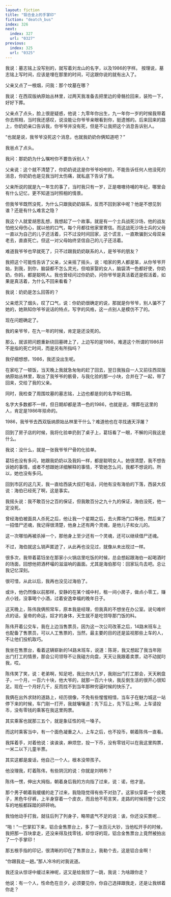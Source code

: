 ```yaml
---
layout: fiction
title: "铝合金上的手掌印"
fiction: "deatch_bus"
index: 326
next:
  index: 327
  url: "0327"
previous:
  index: 325
  url: "0325"
---
```

我说：墓志铭上没写别的，就写着刘龙山的名字，以及1986的字样。  按理说，墓志铭上写时间，应该是埋在那里的时间，可这跟你说的就有出入了。

父亲又点了一根烟，问我：那个坟墓在哪？

我说：在西双版纳原始丛林里，过两天我准备去把里边的骨骼捡回来，装殓一下，好好下葬。

父亲点了点头，脸上很是疑惑，他说：九零年你出生，九一年你一岁的时候我带着你去照相，当时我还感叹，说没能让你爷爷亲眼看到你，挺遗憾的。后来回来的路上，你奶奶亲口告诉我，你爷爷并没有死，但是不让我把这个消息告诉别人。

“也就是说，我爷爷没死这个消息，也就我奶奶你俩知道吧？”

我爸点了点头。

我问：那奶奶为什么嘱咐你不要告诉别人？

父亲说：这个就不清楚了，你奶奶说这是你爷爷吩咐的，不能告诉任何人他没死的消息，你奶奶也是见我当时太伤痛，就私底下告诉了我。

父亲所说的就是九一年生的事了，当时我只有一岁，正是嗷嗷待哺的年纪，哪里会有什么记忆，更不知道当时照相的情景。

但我爷爷既然没死，为什么只跟我奶奶联系，反而不回到家中呢？他是不想见到谁？还是有什么难言之隐？

我这个人就爱胡思乱想，我想起了一个故事。就是有一个士兵战死沙场，他的战友怕他父母伤心，就以他的口气，每个月都往他家里寄信。而这战死沙场士兵的父母一直以为自己的儿子还活着，只不过没时间回家，这个谎言，一直欺骗到父母双亲老去，直直死亡。但这一对父母始终坚信自己的儿子还活着。

难道我爷爷也早就死了，只不过跟我奶奶联系的人，是爷爷的朋友？

我把这个可能性告诉了父亲，父亲摇了摇头，说：咱家的男人都是笨，从你爷爷开始，到我，到你，脑袋都不怎么灵光，但咱家娶的女人，脑袋清一色都好使，你奶奶，你妈，都是聪明人。我也曾经问过你奶奶，问你爷爷是真活着还是假活着，如果是真活着，为什么不回来看看？

我说：奶奶是怎么回答的？

父亲熄灭了烟头，叹了口气，说：你奶奶很确定的说，那就是你爷爷，别人骗不了她的，她熟知你爷爷说话的特点，写字的风格，这一点别人是模仿不了的。

现在问题确定了。

我的亲爷爷，在九一年的时候，肯定是还没死的。

那么，就该把问题重新绕回墓碑上了，上边写的是1986，难道这个所谓的1986并不是指的死亡时间，而是另有所指吗？

我仔细想想，1986，我还没出生呢。

在家吃了一顿饭，当天晚上我就急匆匆的赶了回去，翌日我独自一人又前往西双版纳原始丛林里，取出了我爷爷的骸骨，与我化验的那一小块，合并在了一起，带了回来，交给了我的父亲。

同时，我检查了周围坟墓的墓志铭，上边也都是刻的名字和日期。

名字大多数都不一样，但日期却都是清一色的1986，也就是说，埋葬在这里的人，肯定是1986年殒命的。

1986，我爷爷去西双版纳原始丛林里干什么？难道他也在寻找通天浮屠？

回到了房子店的时候，我将化验单扔到了桌子上，葛钰看了一眼，不解的问我这是什么。

我说：没什么，就是一张我爷爷尸骨的化验单。

葛钰也没有多问，她跟我奶奶以及我妈一样，都是聪明女人。她很清楚，我不想告诉她的事情，或者不想跟她详细解释的事情，不管她怎么问，我都不想说的。所以，她也没有多问。

回到市区的这几天，我一直给西装大叔打电话，问他有没有海伯的下落，西装大叔说：海伯已经死了啊，这是事实。

我摇头说：我不敢百分之百的保证，但我敢百分之九十九的保证，海伯没死，他一定没死。

曾经海伯被面具人杀死之后，他让我一个星期之后，去火葬场门口等他，然后来了一招借尸还魂，我记得很清楚，他身上还有两个灵魂，是他儿子和女儿的。

这一次哪怕再被杀掉一个，那他身上至少还有一个灵魂，还可以继续借尸还魂。

不过，海伯就这么销声匿迹了，从此再也没见过，就像从未出现过一样。

很多次，我带着葛钰坐在那家小火锅店里吃饭的时候，总会想起跟海伯一起喝酒时的场面，回想他把酒杯嘬的滋滋响的画面。尤其是海伯那句：回家玩鸟去吧。总让我记忆深刻。

很可惜，从此以后，我再也没见过海伯了。

或许，他仍然像以前那样，安静的在某个城中村，租一间小房子，做点小零工，赚点小钱，没事喝个小酒，过着安逸幸福的晚年日子。

这天晚上，陈伟我俩照常车，原本我是经理，但我真的不想坐在办公室。说句难听点的话，皇帝的命运，奴才的身体，天生就不是吃领导那门饭的料。

陈伟开着公交车，我在上边当售票员，因为这一次公司改革之后，14路末班车上也配备了售票员，可以人工售票的，当然，最主要的目的还是监视那些上车的人，不让他们投机取巧。

我坐在售票台，看着这辆崭新的14路末班车，说道：陈哥，我又想起了我当年刚出门打工的情景，那会公司领导不让我碰方向盘，天天让我跟着卖票，动不动就叼我，哎。

陈伟笑了笑，说：老弟啊，知足吧，我比你大几岁，我刚出门打工那会，天天刷盘子，一个月，一百六十块，他大爷的，就那一百六十块，我反倒生活的很开心很知足。现在一个月好几千，反而找不到当年那种穷逼时候的快乐了。

我俩在出外求财的道路上，经历很像，不免有些惺惺相惜，当车子在魅力城这一站停下来的时候，车门刚一打开，我就嚷嚷道：先下后上，先下后上啊，上车请投币，没有零钱的乘客在我这里购票。

其实乘客也就那三五个，就是象征性的吼一嗓子。

而这时乘客当中，有一个面色凝重之人，上车之后，也不投币，朝着陈伟一直看。

我挥着手，对着他说：诶诶诶，麻烦您，投一下币，没有零钱可以在我这里购票，一米二以下儿童半票。

其实这都是废话，他自己一个人，根本没带孩子。

他没理我，盯着陈伟，有些阴沉的说：你就是刘明布？

陈伟一愣，伸出大拇指，朝着身后我的方向指了过来，说：诺，他才是。

那个男子朝着我缓缓的走了过来，我隐隐觉得有些不对劲了。这家伙穿着一个皮靴子，黑色牛仔裤，上半身穿着一个皮衣，而且他不苟言笑，走路的时候将整个公交车的地板都踩踏的砰砰响。

我怕他动手打我，就往后列了列身子，略带底气不足的说：诶，你还没买票呢...

“啪！”一巴掌扣下来，铝合金售票台上，多了一张百元大钞，当他松开手的时候，我把那一百块拿走，还没来得及找零钱，却惊讶的现，铝合金售票台上竟然被拍出了一个手掌印！

那五根手指的印记，很清晰的印在了售票台上，我勒个去，这是铝合金啊！

“你跟我走一趟。”那人冷冷的对我说道。

我还没从惊讶中缓过来神呢，这又是给我惊了一跳，我说：为啥跟你走？

他说：有一个人，性命危在旦夕，必须要见你，你自己选择跟我走，还是让我绑着你走？